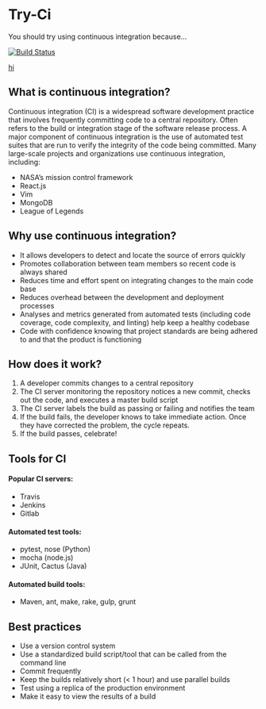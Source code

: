 # Try-Ci
You should try using continuous integration because...

[![Build Status](https://travis-ci.org/james9909/try-ci.svg?branch=master)](https://travis-ci.org/james9909/try-ci)

[hi](#tools-for-ci)


## What is continuous integration?
Continuous integration (CI) is a widespread software development practice that involves frequently committing code to a central repository.
Often refers to the build or integration stage of the software release process.
A major component of continuous integration is the use of automated test suites that are run to verify the integrity of the code being committed.
Many large-scale projects and organizations use continuous integration, including:
- NASA’s mission control framework
- React.js
- Vim
- MongoDB
- League of Legends

## Why use continuous integration?
- It allows developers to detect and locate the source of errors quickly
- Promotes collaboration between team members so recent code is always shared
- Reduces time and effort spent on integrating changes to the main code base
- Reduces overhead between the development and deployment processes
- Analyses and metrics generated from automated tests (including code coverage, code complexity, and linting) help keep a healthy codebase
- Code with confidence knowing that project standards are being adhered to and that the product is functioning

## How does it work?
1.  A developer commits changes to a central repository
2. The CI server monitoring the repository notices a new commit, checks out the code, and executes a master build script
3.  The CI server labels the build as passing or failing and notifies the team
4. If the build fails, the developer knows to take immediate action.  Once they have corrected the problem, the cycle repeats.
5. If the build passes, celebrate!

## Tools for CI
#### Popular CI servers:
- Travis
- Jenkins
- Gitlab

#### Automated test tools:
- pytest, nose (Python)
- mocha (node.js)
- JUnit, Cactus (Java)

#### Automated build tools:
- Maven, ant, make, rake, gulp, grunt

## Best practices
- Use a version control system
- Use a standardized build script/tool that can be called from the command line
- Commit frequently
- Keep the builds relatively short (< 1 hour) and use parallel builds
- Test using a replica of the production environment
- Make it easy to view the results of a build

